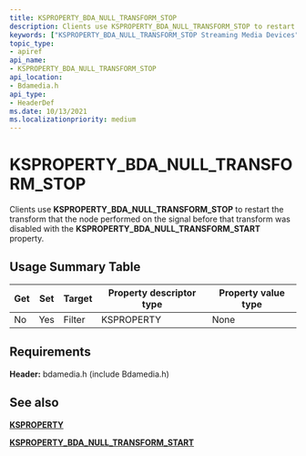 ```yaml
---
title: KSPROPERTY_BDA_NULL_TRANSFORM_STOP
description: Clients use KSPROPERTY_BDA_NULL_TRANSFORM_STOP to restart the transform that the node performed on the signal before that transform was disabled with the KSPROPERTY_BDA_NULL_TRANSFORM_START property.
keywords: ["KSPROPERTY_BDA_NULL_TRANSFORM_STOP Streaming Media Devices"]
topic_type:
- apiref
api_name:
- KSPROPERTY_BDA_NULL_TRANSFORM_STOP
api_location:
- Bdamedia.h
api_type:
- HeaderDef
ms.date: 10/13/2021
ms.localizationpriority: medium
---
```


# KSPROPERTY_BDA_NULL_TRANSFORM_STOP

Clients use **KSPROPERTY_BDA_NULL_TRANSFORM_STOP** to restart the transform that the node performed on the signal before that transform was disabled with the **KSPROPERTY_BDA_NULL_TRANSFORM_START** property.

## Usage Summary Table

| Get | Set | Target | Property descriptor type | Property value type |
|--|--|--|--|--|
| No | Yes | Filter | KSPROPERTY | None |

## Requirements

**Header:** bdamedia.h (include Bdamedia.h)

## See also

[**KSPROPERTY**](ksproperty-structure.md)

[**KSPROPERTY_BDA_NULL_TRANSFORM_START**](ksproperty-bda-null-transform-start.md)
